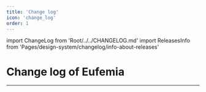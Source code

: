 ```yaml
---
title: 'Change log'
icon: 'change_log'
order: 1
---
```


import ChangeLog from 'Root/../../CHANGELOG.md'
import ReleasesInfo from 'Pages/design-system/changelog/info-about-releases'

# Change log of Eufemia

<ReleasesInfo />

---

<ChangeLog />
